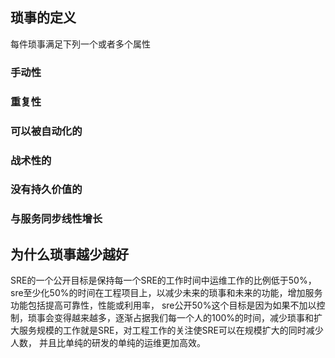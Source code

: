 ## 琐事的定义
每件琐事满足下列一个或者多个属性
### 手动性

### 重复性

### 可以被自动化的

### 战术性的

### 没有持久价值的

### 与服务同步线性增长

## 为什么琐事越少越好
SRE的一个公开目标是保持每一个SRE的工作时间中运维工作的比例低于50%，sre至少化50%的时间在工程项目上，以减少未来的琐事和未来的功能，增加服务功能包括提高可靠性，性能或利用率，
sre公开50%这个目标是因为如果不加以控制，琐事会变得越来越多，逐渐占据我们每一个人的100%的时间，减少琐事和扩大服务规模的工作就是SRE，对工程工作的关注使SRE可以在规模扩大的同时减少人数，
并且比单纯的研发的单纯的运维更加高效。
